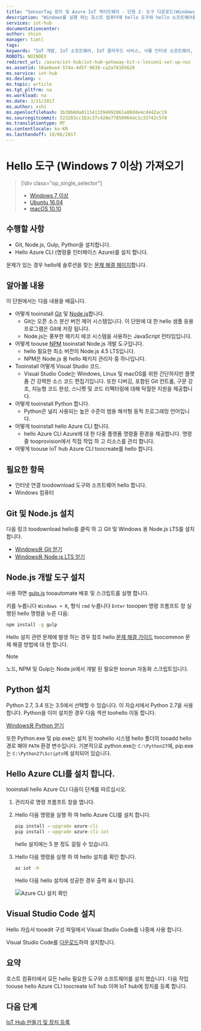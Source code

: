 ```yaml
---
title: "SensorTag 장치 및 Azure IoT 게이트웨이 - 단원 2: 도구 다운로드(Windows) | Microsoft Docs"
description: "Windows를 실행 하는 호스트 컴퓨터에 hello 도구와 hello 소프트웨어를 설치 하 고 IoT 허브를 만듭니다. 다음 hello IoT 허브에서 장치를 등록 합니다."
services: iot-hub
documentationcenter: 
author: shizn
manager: timtl
tags: 
keywords: "IoT 개발, IoT 소프트웨어, IoT 클라우드 서비스, 사물 인터넷 소프트웨어, Azure CLI, Windows에 Git 설치, gulp 실행, Node Js Windows 설치, Windows에 NPM 설치, Windows에 Python 설치"
ROBOTS: NOINDEX
redirect_url: /azure/iot-hub/iot-hub-gateway-kit-c-lesson1-set-up-nuc
ms.assetid: 18ae6ee4-574a-4d5f-9838-ca2a78165628
ms.service: iot-hub
ms.devlang: c
ms.topic: article
ms.tgt_pltfrm: na
ms.workload: na
ms.date: 3/21/2017
ms.author: xshi
ms.openlocfilehash: 3b30b60a0115413394992061a88dde4cd442ac19
ms.sourcegitcommit: 523283cc1b3c37c428e77850964dc1c33742c5f0
ms.translationtype: MT
ms.contentlocale: ko-KR
ms.lasthandoff: 10/06/2017
---
```

# <a name="get-hello-tools-windows-7-and-later"></a>Hello 도구 (Windows 7 이상) 가져오기
> [!div class="op_single_selector"]
> * [Windows 7 이상](iot-hub-gateway-kit-c-lesson2-get-the-tools-win32.md)
> * [Ubuntu 16.04](iot-hub-gateway-kit-c-lesson2-get-the-tools-ubuntu.md)
> * [macOS 10.10](iot-hub-gateway-kit-c-lesson2-get-the-tools-mac.md)

## <a name="what-you-will-do"></a>수행할 사항

- Git, Node.js, Gulp, Python을 설치합니다.
- Hello Azure CLI (명령줄 인터페이스 Azure)를 설치 합니다. 

문제가 있는 경우 hello에 솔루션을 찾는 [문제 해결 페이지](iot-hub-gateway-kit-c-troubleshooting.md)합니다.

## <a name="what-you-will-learn"></a>알아볼 내용

이 단원에서는 다음 내용을 배웁니다.

- 어떻게 tooinstall [Git](https://git-scm.com/) 및 [Node.js](https://nodejs.org/en/)합니다.
  - Git는 오픈 소스 분산 버전 제어 시스템입니다. 이 단원에 대 한 hello 샘플 응용 프로그램은 Git에 저장 됩니다.
  - Node.js는 풍부한 패키지 에코 시스템을 사용하는 JavaScript 런타임입니다.
- 어떻게 toouse [NPM](https://www.npmjs.com/) tooinstall Node.js 개발 도구입니다.
  - hello 필요한 최소 버전의 Node.js 4.5 LTS입니다.
  - NPM은 Node.js 용 hello 패키지 관리자 중 하나입니다.
- Tooinstall 어떻게 Visual Studio 코드.
  - Visual Studio Code는 Windows, Linux 및 macOS를 위한 간단하지만 플랫폼 간 강력한 소스 코드 편집기입니다. 또한 디버깅, 포함된 Git 컨트롤, 구문 강조, 지능형 코드 완성, 스니펫 및 코드 리팩터링에 대해 탁월한 지원을 제공합니다.
- 어떻게 tooinstall Python 합니다.
  - Python은 널리 사용되는 높은 수준의 범용 해석형 동적 프로그래밍 언어입니다.
- 어떻게 tooinstall hello Azure CLI 합니다.
  - hello Azure CLI Azure에 대 한 다중 플랫폼 명령줄 환경을 제공합니다. 명령줄 tooprovision에서 직접 작업 하 고 리소스를 관리 합니다.
- 어떻게 toouse IoT hub Azure CLI toocreate를 hello 합니다.

## <a name="what-you-need"></a>필요한 항목

- 인터넷 연결 toodownload 도구와 소프트웨어 hello 합니다.
- Windows 컴퓨터

## <a name="install-git-and-nodejs"></a>Git 및 Node.js 설치

다음 링크 toodownload hello를 클릭 하 고 Git 및 Windows 용 Node.js LTS를 설치 합니다.

- [Windows용 Git 얻기](https://git-scm.com/download/win/)
- [Windows용 Node.js LTS 얻기](https://nodejs.org/en/)

## <a name="install-nodejs-development-tools"></a>Node.js 개발 도구 설치

사용 하면 [gulp.js](http://gulpjs.com/) tooautomate 배포 및 스크립트를 실행 합니다.

키를 누릅니다 `Windows + R`, 형식 `cmd` 누릅니다 `Enter` tooopen 명령 프롬프트 창 실행된 hello 명령을 누른 다음:

```cmd
npm install -g gulp
```

Hello 설치 관련 문제에 발생 하는 경우 참조 hello [문제 해결 가이드](iot-hub-gateway-kit-c-troubleshooting.md) toocommon 문제 해결 방법에 대 한 합니다.

> [!Note]
> 노드, NPM 및 Gulp는 Node.js에서 개발 된 필요한 toorun 자동화 스크립트입니다.

## <a name="install-python"></a>Python 설치

Python 2.7, 3.4 또는 3.5에서 선택할 수 있습니다. 이 자습서에서 Python 2.7을 사용합니다. Python을 이미 설치한 경우 다음 섹션 toohello 이동 합니다.

[Windows용 Python 얻기](https://www.python.org/downloads/)

또한 Python.exe 및 pip.exe는 설치 된 toohello 시스템 hello 폴더의 tooadd hello 경로 해야 `PATH` 환경 변수입니다. 기본적으로 python.exe는 `C:\Python27`에, pip.exe는 `C:\Python27\Scripts`에 설치되어 있습니다.

## <a name="install-hello-azure-cli"></a>Hello Azure CLI를 설치 합니다.

tooinstall hello Azure CLI 다음이 단계를 따르십시오.

1. 관리자로 명령 프롬프트 창을 엽니다.

2. Hello 다음 명령을 실행 하 여 hello Azure CLI를 설치 합니다.

   ```cmd
   pip install --upgrade azure-cli
   pip install --upgrade azure-cli-iot
   ```

   hello 설치에는 5 분 정도 걸릴 수 있습니다.

3. Hello 다음 명령을 실행 하 여 hello 설치를 확인 합니다.

   ```cmd
   az iot -h
   ```

   Hello 다음 hello 설치에 성공한 경우 출력 표시 됩니다.

   ![Azure CLI 설치 확인](media/iot-hub-gateway-kit-lessons/lesson2/az_iot_help_win.png)

## <a name="install-visual-studio-code"></a>Visual Studio Code 설치

Hello 자습서 tooedit 구성 파일에서 Visual Studio Code를 나중에 사용 합니다.

Visual Studio Code를 [다운로드](https://code.visualstudio.com/docs/setup/windows)하여 설치합니다.

## <a name="summary"></a>요약

호스트 컴퓨터에서 모든 hello 필요한 도구와 소프트웨어를 설치 했습니다. 다음 작업 toouse hello Azure CLI toocreate IoT hub 이며 IoT hub에 장치를 등록 합니다.

## <a name="next-steps"></a>다음 단계
[IoT Hub 만들기 및 장치 등록](iot-hub-gateway-kit-c-lesson2-register-device.md)
